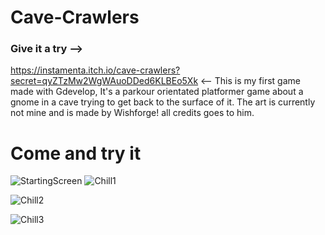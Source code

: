 # Cave-Crawlers
### Give it a try -->
https://instamenta.itch.io/cave-crawlers?secret=qyZTzMw2WgWAuoDDed6KLBEo5Xk
<--
This is my first game made with Gdevelop, It's a parkour orientated
platformer game about a gnome in a cave trying to get back to the
surface of it. The art is currently not mine and is made by Wishforge! 
all credits goes to him.

# Come and try it
![StartingScreen](https://user-images.githubusercontent.com/98179343/218358151-d9968330-121b-4ac0-a476-bec7e2952178.PNG)
![Chill1](https://user-images.githubusercontent.com/98179343/218358144-87f8572d-ab5f-458d-89c6-7eb980ee9136.PNG)

![Chill2](https://user-images.githubusercontent.com/98179343/218358145-7c739646-4f47-45f0-8ef4-cbe3384ebf26.PNG)

![Chill3](https://user-images.githubusercontent.com/98179343/218358149-25b5fa10-4382-4646-a640-047938b5f4ff.PNG)


